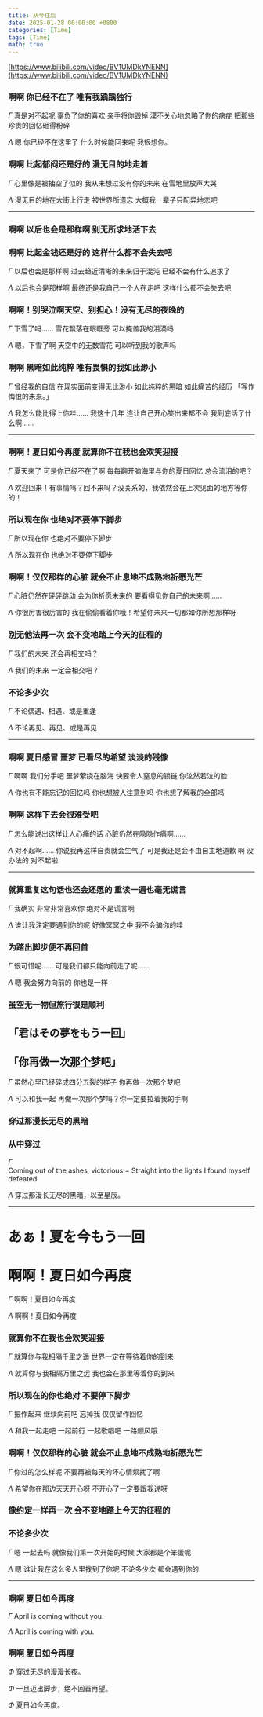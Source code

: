 ```yaml
---
title: 从今往后
date: 2025-01-28 00:00:00 +0800
categories: [Time]
tags: [Time]
math: true
---
```


[https://www.bilibili.com/video/BV1UMDkYNENN](https://www.bilibili.com/video/BV1UMDkYNENN)

### 啊啊 你已经不在了 唯有我踽踽独行

$\Gamma$ 真是对不起呢 辜负了你的喜欢 亲手将你毁掉 漠不关心地忽略了你的病症 把那些珍贵的回忆砸得粉碎

$\Lambda$ 嗯 你已经不在这里了 什么时候能回来呢 我很想你。

### 啊啊 比起郁闷还是好的 漫无目的地走着

$\Gamma$ 心里像是被抽空了似的 我从未想过没有你的未来 在雪地里放声大哭

$\Lambda$ 漫无目的地在大街上行走 被世界所遗忘 大概我一辈子只配异地恋吧

----

### 啊啊 以后也会是那样啊 别无所求地活下去

### 啊啊 比起金钱还是好的 这样什么都不会失去吧

$\Gamma$ 以后也会是那样啊 过去趋近清晰的未来归于混沌 已经不会有什么追求了

$\Lambda$ 以后也会是那样啊 最终还是我自己一个人在走吧 这样什么都不会失去吧

### 啊啊！别哭泣啊天空、别担心！没有无尽的夜晚的

$\Gamma$ 下雪了吗…… 雪花飘落在眼眶旁 可以掩盖我的泪滴吗

$\Lambda$ 嗯，下雪了啊 天空中的无数雪花 可以听到我的歌声吗

### 啊啊 黑暗如此纯粹 唯有畏惧的我如此渺小

$\Gamma$ 曾经我的自信 在现实面前变得无比渺小 如此纯粹的黑暗 如此痛苦的经历 「写作悔恨的未来。」

$\Lambda$ 我怎么能比得上你哇…… 我这十几年 连让自己开心笑出来都不会 我到底活了什么啊……

----

### 啊啊！夏日如今再度 就算你不在我也会欢笑迎接

$\Gamma$ 夏天来了 可是你已经不在了啊 每每翻开脑海里与你的夏日回忆 总会流泪的吧？

$\Lambda$ 欢迎回来！有事情吗？回不来吗？没关系的，我依然会在上次见面的地方等你的！

### 所以现在你 也绝对不要停下脚步

$\Gamma$ 所以现在你 也绝对不要停下脚步

$\Lambda$ 所以现在你 也绝对不要停下脚步

### 啊啊！仅仅那样的心脏 就会不止息地不成熟地祈愿光芒

$\Gamma$ 心脏仍然在砰砰跳动 会为你祈愿未来的 要看得见你自己的未来啊…… 

$\Lambda$ 你很厉害很厉害的 我在偷偷看着你哦！希望你未来一切都如你所想那样呀

### 别无他法再一次 会不变地踏上今天的征程的

$\Gamma$ 我们的未来 还会再相交吗？

$\Lambda$ 我们的未来 一定会相交吧？

### 不论多少次

$\Gamma$ 不论偶遇、相遇、或是重逢

$\Lambda$ 不论再见、再见、或是再见

----

### 啊啊 夏日感冒 噩梦 已看尽的希望 淡淡的残像

$\Gamma$ 啊啊 我们分手吧 噩梦萦绕在脑海 快要令人窒息的锁链 你泫然若泣的脸

$\Lambda$ 你也有不能忘记的回忆吗 你也想被人注意到吗 你也想了解我的全部吗

### 啊啊 这样下去会很难受吧

$\Gamma$ 怎么能说出这样让人心痛的话 心脏仍然在隐隐作痛啊……

$\Lambda$ 对不起啊…… 你说我再这样自责就会生气了 可是我还是会不由自主地道歉 啊 没办法的 对不起啦

----

### 就算重复这句话也还会还愿的 重读一遍也毫无谎言

$\Gamma$ 我确实 非常非常喜欢你 绝对不是谎言啊

$\Lambda$ 谁让我注定要遇到你的呢 好像冥冥之中 我不会骗你的哇

### 为踏出脚步便不再回首

$\Gamma$ 很可惜呢…… 可是我们都只能向前走了呢……

$\Lambda$ 嗯 我会努力向前的 你也是一样

### 虽空无一物但旅行很是顺利

## 「君はその夢をもう一回」

## 「你再做一次[那个梦](https://awapwq233.github.io/posts/Night-Sky-Patrol-of-Tomorrow/)吧」

$\Gamma$ 虽然心里已经碎成四分五裂的样子 你再做一次那个梦吧

$\Lambda$ 可以和我一起 再做一次那个梦吗？你一定要拉着我的手啊

### 穿过那漫长无尽的黑暗

### 从中穿过

$\Gamma$ $\mathrm{Coming\ out\ of\ the\ ashes,\ victorious\ -\ Straight\ into\ the\ lights\ I\ found\ myself\ defeated}$

$\Lambda$ 穿过那漫长无尽的黑暗，以至星辰。

----

# あぁ！夏を今もう一回

# 啊啊！夏日如今再度

$\Gamma$ 啊啊！夏日如今再度

$\Lambda$ 啊啊！夏日如今再度

### 就算你不在我也会欢笑迎接

$\Gamma$ 就算你与我相隔千里之遥 世界一定在等待着你的到来

$\Lambda$ 就算你与我相隔万里之远 我也会在那里等着你的到来

### 所以现在的你也绝对 不要停下脚步

$\Gamma$ 振作起来 继续向前吧 忘掉我 仅仅留作回忆

$\Lambda$ 和我一起走吧 一起前行 一起歌唱吧 一路顺风哦

### 啊啊！仅仅那样的心脏 就会不止息地不成熟地祈愿光芒

$\Gamma$ 你过的怎么样呢 不要再被每天的坏心情烦扰了啊

$\Lambda$ 希望你在那边天天开心呀 不开心了一定要跟我说呀

### 像约定一样再一次 会不变地踏上今天的征程的

### 不论多少次

$\Gamma$ 嗯 一起去吗 就像我们第一次开始的时候 大家都是个笨蛋呢

$\Lambda$ 嗯 谁让我在这么多人里找到了你呢 不论多少次 都会遇到你的


----

### 啊啊 夏日如今再度

$\Gamma$ $\mathrm{April\ is\ coming\ without\ you.}$

$\Lambda$ $\mathrm{April\ is\ coming\ with\ you.}$

### 啊啊 夏日如今再度

$\Phi$ 穿过无尽的漫漫长夜。

$\Phi$ 一旦迈出脚步，绝不回首再望。

$\Phi$ 夏日如今再度。